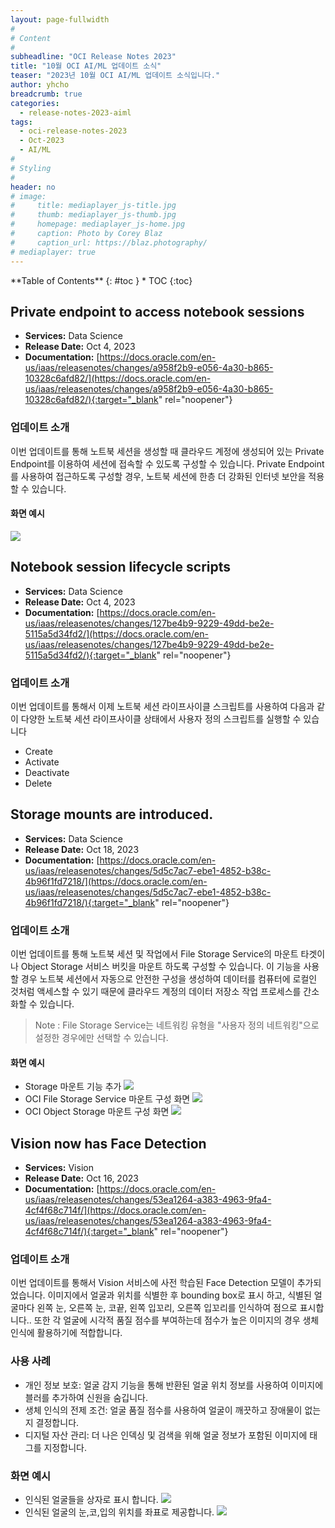 ```yaml
---
layout: page-fullwidth
#
# Content
#
subheadline: "OCI Release Notes 2023"
title: "10월 OCI AI/ML 업데이트 소식"
teaser: "2023년 10월 OCI AI/ML 업데이트 소식입니다."
author: yhcho
breadcrumb: true
categories:
  - release-notes-2023-aiml
tags:
  - oci-release-notes-2023
  - Oct-2023
  - AI/ML
#
# Styling
#
header: no
# image:
#     title: mediaplayer_js-title.jpg
#     thumb: mediaplayer_js-thumb.jpg
#     homepage: mediaplayer_js-home.jpg
#     caption: Photo by Corey Blaz
#     caption_url: https://blaz.photography/
# mediaplayer: true
---
```


<div class="panel radius" markdown="1">
**Table of Contents**
{: #toc }
*  TOC
{:toc}
</div>


## Private endpoint to access notebook sessions
* **Services:** Data Science
* **Release Date:** Oct 4, 2023
* **Documentation:** [https://docs.oracle.com/en-us/iaas/releasenotes/changes/a958f2b9-e056-4a30-b865-10328c6afd82/](https://docs.oracle.com/en-us/iaas/releasenotes/changes/a958f2b9-e056-4a30-b865-10328c6afd82/){:target="_blank" rel="noopener"}

### 업데이트 소개
이번 업데이트를 통해 노트북 세션을 생성할 때 클라우드 계정에 생성되어 있는 Private Endpoint를 이용하여 세션에 접속할 수 있도록 구성할 수 있습니다. 
Private Endpoint를 사용하여 접근하도록 구성할 경우, 노트북 세션에 한층 더 강화된 인터넷 보안을 적용할 수 있습니다.

#### 화면 예시
![](/assets/img/aiml/2023/releasenote/notebook-prv-ep.png " ")


## Notebook session lifecycle scripts
* **Services:** Data Science
* **Release Date:** Oct 4, 2023
* **Documentation:** [https://docs.oracle.com/en-us/iaas/releasenotes/changes/127be4b9-9229-49dd-be2e-5115a5d34fd2/](https://docs.oracle.com/en-us/iaas/releasenotes/changes/127be4b9-9229-49dd-be2e-5115a5d34fd2/){:target="_blank" rel="noopener"}

### 업데이트 소개
이번 업데이트를 통해서 이제 노트북 세션 라이프사이클 스크립트를 사용하여 다음과 같이 다양한 노트북 세션 라이프사이클 상태에서 사용자 정의 스크립트를 실행할 수 있습니다
- Create
- Activate
- Deactivate
- Delete


## Storage mounts are introduced.
* **Services:** Data Science
* **Release Date:** Oct 18, 2023
* **Documentation:** [https://docs.oracle.com/en-us/iaas/releasenotes/changes/5d5c7ac7-ebe1-4852-b38c-4b96f1fd7218/](https://docs.oracle.com/en-us/iaas/releasenotes/changes/5d5c7ac7-ebe1-4852-b38c-4b96f1fd7218/){:target="_blank" rel="noopener"}

### 업데이트 소개
이번 업데이트를 통해 노트북 세션 및 작업에서 File Storage Service의 마운트 타겟이나 Object Storage 서비스 버킷을 마운트 하도록 구성할 수 있습니다. 
이 기능을 사용할 경우 노트북 세션에서 자동으로 안전한 구성을 생성하여 데이터를 컴퓨터에 로컬인 것처럼 액세스할 수 있기 때문에 클라우드 계정의 데이터 저장소 작업 프로세스를 간소화할 수 있습니다.

> Note : File Storage Service는 네트워킹 유형을 "사용자 정의 네트워킹"으로 설정한 경우에만 선택할 수 있습니다.

#### 화면 예시
+ Storage 마운트 기능 추가
  ![](/assets/img/aiml/2023/releasenote/notebook-storage-mnt-1.png " ")
+ OCI File Storage Service 마운트 구성 화면
  ![](/assets/img/aiml/2023/releasenote/notebook-storage-mnt-2.png " ")
+ OCI Object Storage 마운트 구성 화면
  ![](/assets/img/aiml/2023/releasenote/notebook-storage-mnt-3.png " ")


## Vision now has Face Detection
* **Services:** Vision
* **Release Date:** Oct 16, 2023
* **Documentation:** [https://docs.oracle.com/en-us/iaas/releasenotes/changes/53ea1264-a383-4963-9fa4-4cf4f68c714f/](https://docs.oracle.com/en-us/iaas/releasenotes/changes/53ea1264-a383-4963-9fa4-4cf4f68c714f/){:target="_blank" rel="noopener"}

### 업데이트 소개
이번 업데이트를 통해서 Vision 서비스에 사전 학습된 Face Detection 모델이 추가되었습니다.
이미지에서 얼굴과 위치를 식별한 후 bounding box로 표시 하고, 식별된 얼굴마다 왼쪽 눈, 오른쪽 눈, 코끝, 왼쪽 입꼬리, 오른쪽 입꼬리를 인식하여 점으로 표시합니다..
또한 각 얼굴에 시각적 품질 점수를 부여하는데 점수가 높은 이미지의 경우 생체 인식에 활용하기에 적합합니다.

### 사용 사례
+ 개인 정보 보호: 얼굴 감지 기능을 통해 반환된 얼굴 위치 정보를 사용하여 이미지에 블러를 추가하여 신원을 숨깁니다.
+ 생체 인식의 전제 조건: 얼굴 품질 점수를 사용하여 얼굴이 깨끗하고 장애물이 없는지 결정합니다.
+ 디지털 자산 관리: 더 나은 인덱싱 및 검색을 위해 얼굴 정보가 포함된 이미지에 태그를 지정합니다.

### 화면 예시
+ 인식된 얼굴들을 상자로 표시 합니다.
  ![](/assets/img/aiml/2023/releasenote/vision-face-1.png " ")
+ 인식된 얼굴의 눈,코,입의 위치를 좌표로 제공합니다.
  ![](/assets/img/aiml/2023/releasenote/vision-face-2.png " ")